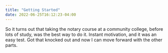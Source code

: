```yaml
---
title: "Getting Started"
date: 2022-06-25T16:12:23-04:00
---
```


So it turns out that taking the notary course at a community college, before lots of study, was the best way to do it. Instant motivation, and it was an easy test. Got that knocked out and now I can move forward with the other parts. 

